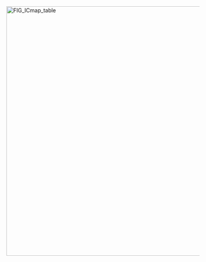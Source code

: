 <img width="1975" height="652" alt="FIG_ICmap_table" src="https://github.com/user-attachments/assets/12bfe2d5-da7d-49f3-9432-360cdf93335e" />
